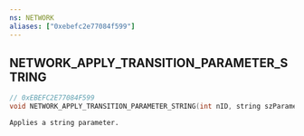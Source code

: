 ```yaml
---
ns: NETWORK
aliases: ["0xebefc2e77084f599"]
---
```

## NETWORK_APPLY_TRANSITION_PARAMETER_STRING

```c
// 0xEBEFC2E77084F599
void NETWORK_APPLY_TRANSITION_PARAMETER_STRING(int nID, string szParameter, bool ForceDirty);
```

```
Applies a string parameter.
```
